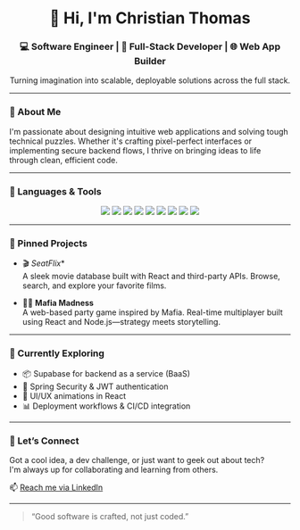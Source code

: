 <h1 align="center">👋 Hi, I'm Christian Thomas</h1>
<h3 align="center">💻 Software Engineer | 🎯 Full-Stack Developer | 🌐 Web App Builder</h3>

<p align="center">
  Turning imagination into scalable, deployable solutions across the full stack.
</p>

---

### 🚀 About Me

I'm passionate about designing intuitive web applications and solving tough technical puzzles. Whether it's crafting pixel-perfect interfaces or implementing secure backend flows, I thrive on bringing ideas to life through clean, efficient code.

---

### 🧰 Languages & Tools

<p align="center">
  <img src="https://img.shields.io/badge/HTML5-Experienced-orange" />
  <img src="https://img.shields.io/badge/CSS3-Styled-blue" />
  <img src="https://img.shields.io/badge/JavaScript-Dynamic-yellow" />
  <img src="https://img.shields.io/badge/React-Interactive-blueviolet" />
  <img src="https://img.shields.io/badge/Node.js-Backend-green" />
  <img src="https://img.shields.io/badge/Java-OOP-red" />
  <img src="https://img.shields.io/badge/SpringBoot-Secure-darkgreen" />
  <img src="https://img.shields.io/badge/Git-Version%20Control-black" />
  <img src="https://img.shields.io/badge/Supabase-Realtime-teal" />
</p>

---

### 📌 Pinned Projects

- 🎬 *SeatFlix**  
  A sleek movie database built with React and third-party APIs. Browse, search, and explore your favorite films.

- 🕵️‍♂️ **Mafia Madness**  
  A web-based party game inspired by Mafia. Real-time multiplayer built using React and Node.js—strategy meets storytelling.

---

### 🌱 Currently Exploring

- 📦 Supabase for backend as a service (BaaS)
- 🔐 Spring Security & JWT authentication
- 🎨 UI/UX animations in React
- 📊 Deployment workflows & CI/CD integration

---


### 🤝 Let’s Connect

Got a cool idea, a dev challenge, or just want to geek out about tech?  
I'm always up for collaborating and learning from others.

📫 [Reach me via LinkedIn](https://www.linkedin.com/in/christian-thomas-481b53330/)

---

> “Good software is crafted, not just coded.”


